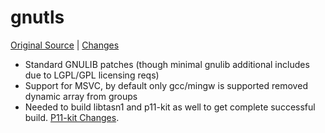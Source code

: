 # gnutls

[Original Source](https://gnutls.org/) | [Changes](https://github.com/mitchcapper/gnutls/compare/master...win32_enhancements)

- Standard GNULIB patches (though minimal gnulib additional includes due to LGPL/GPL licensing reqs)
- Support for MSVC, by default only gcc/mingw is supported removed dynamic array from groups
- Needed to build libtasn1 and p11-kit as well to get complete successful build.  [P11-kit Changes](https://github.com/mitchcapper/p11-kit/compare/master...win32_enhancements).
